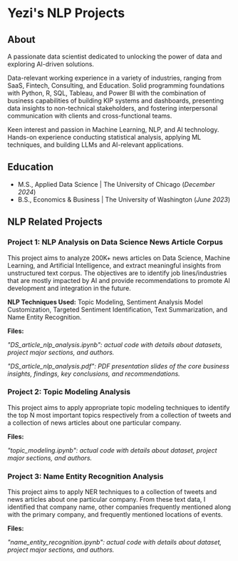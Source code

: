 # Yezi's NLP Projects

## About
A passionate data scientist dedicated to unlocking the power of data and exploring AI-driven solutions. 

Data-relevant working experience in a variety of industries, ranging from SaaS, Fintech, Consulting, and Education. Solid programming foundations with Python, R, SQL, Tableau, and Power BI with the combination of business capabilities of building KIP systems and dashboards, presenting data insights to non-technical stakeholders, and fostering interpersonal communication with clients and cross-functional teams.

Keen interest and passion in Machine Learning, NLP, and AI technology. Hands-on experience conducting statistical analysis, applying ML techniques, and building LLMs and AI-relevant applications.

## Education							       		
- M.S., Applied Data Science	| The University of Chicago (_December 2024_)	 			        		
- B.S., Economics & Business | The University of Washington (_June 2023_)

## NLP Related Projects
### Project 1: NLP Analysis on Data Science News Article Corpus
This project aims to analyze 200K+ news articles on Data Science, Machine Learning, and Artificial Intelligence, and extract meaningful insights from unstructured text corpus. The objectives are to identify job lines/industries that are mostly impacted by AI and provide recommendations to promote AI development and integration in the future. 

**NLP Techniques Used:**  Topic Modeling, Sentiment Analysis Model Customization, Targeted Sentiment Identification, Text Summarization, and Name Entity Recognition.

**Files:**

_"DS_article_nlp_analysis.ipynb": actual code with details about datasets, project major sections, and authors._

_"DS_article_nlp_analysis.pdf": PDF presentation slides of the core business insights, findings, key conclusions, and recommendations._

### Project 2: Topic Modeling Analysis
This project aims to apply appropriate topic modeling techniques to identify the top N most important topics respectively from a collection of tweets and a collection of news articles about one particular company. 

**Files:**

_"topic_modeling.ipynb": actual code with details about dataset, project major sections, and authors._

### Project 3: Name Entity Recognition Analysis
This project aims to apply NER techniques to a collection of tweets and news articles about one particular company. From these text data, I identified that company name, other companies frequently mentioned along with the primary company, and frequently mentioned locations of events.

**Files:**

_"name_entity_recognition.ipynb": actual code with details about dataset, project major sections, and authors._
